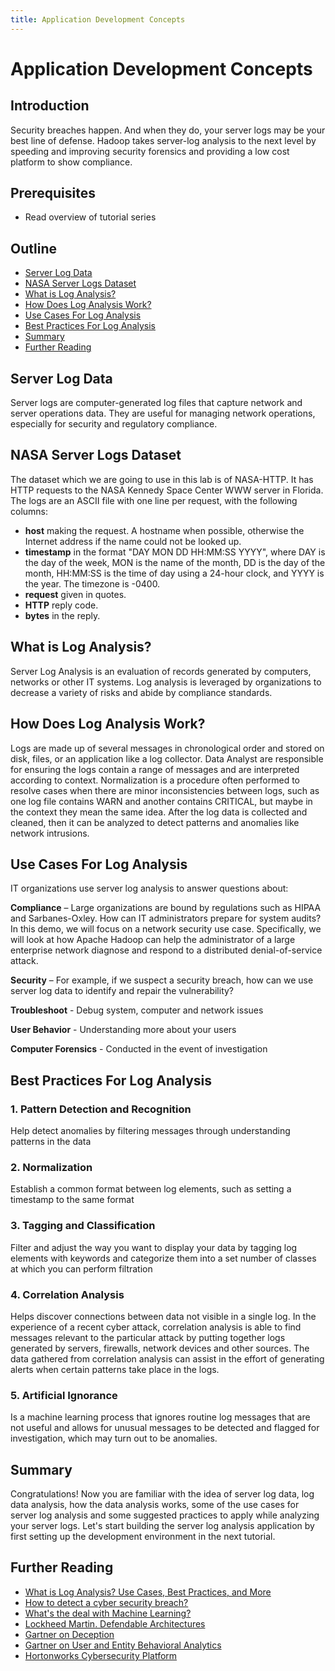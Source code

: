 ```yaml
---
title: Application Development Concepts
---
```


# Application Development Concepts

## Introduction

Security breaches happen. And when they do, your server logs may be your best
line of defense. Hadoop takes server-log analysis to the next level by speeding
and improving security forensics and providing a low cost platform to show
compliance.

## Prerequisites

- Read overview of tutorial series

## Outline

- [Server Log Data](#server-log-data)
- [NASA Server Logs Dataset](#nasa-server-logs-dataset)
- [What is Log Analysis?](#what-is-log-analysis)
- [How Does Log Analysis Work?](#how-does-log-analysis-work)
- [Use Cases For Log Analysis](#use-cases-for-log-analysis)
- [Best Practices For Log Analysis](#best-practices-for-log-analysis)
- [Summary](#summary)
- [Further Reading](#further-reading)

## Server Log Data

Server logs are computer-generated log files that capture network and server
operations data. They are useful for managing network operations, especially
for security and regulatory compliance.

## NASA Server Logs Dataset

The dataset which we are going to use in this lab is of NASA-HTTP. It has HTTP
requests to the NASA Kennedy Space Center WWW server in Florida. The logs are
an ASCII file with one line per request, with the following columns:

- **host** making the request. A hostname when possible, otherwise the Internet
address if the name could not be looked up.
- **timestamp** in the format "DAY MON DD HH:MM:SS YYYY", where DAY is the day
of the week, MON is the name of the month, DD is the day of the month, HH:MM:SS
is the time of day using a 24-hour clock, and YYYY is the year. The timezone
is -0400.
- **request** given in quotes.
- **HTTP** reply code.
- **bytes** in the reply.

## What is Log Analysis?

Server Log Analysis is an evaluation of records generated by computers,
networks or other IT systems. Log analysis is leveraged by organizations to
decrease a variety of risks and abide by compliance standards.

## How Does Log Analysis Work?

Logs are made up of several messages in chronological order and stored on
disk, files, or an application like a log collector. Data Analyst are
responsible for ensuring the logs contain a range of messages and are
interpreted according to context. Normalization is a procedure often performed
to resolve cases when there are minor inconsistencies between logs, such as one
log file contains WARN and another contains CRITICAL, but maybe in the context
they mean the same idea. After the log data is collected and cleaned, then it
can be analyzed to detect patterns and anomalies like network intrusions.

## Use Cases For Log Analysis

IT organizations use server log analysis to answer questions about:

**Compliance** – Large organizations are bound by regulations such as HIPAA
and Sarbanes-Oxley. How can IT administrators prepare for system audits?
In this demo, we will focus on a network security use case. Specifically,
we will look at how Apache Hadoop can help the administrator of a large
enterprise network diagnose and respond to a distributed denial-of-service
attack.

**Security** – For example, if we suspect a security breach, how can we use
server log data to identify and repair the vulnerability?

**Troubleshoot** - Debug system, computer and network issues

**User Behavior** - Understanding more about your users

**Computer Forensics** - Conducted in the event of investigation  

## Best Practices For Log Analysis

### 1\. Pattern Detection and Recognition

Help detect anomalies by filtering messages through understanding patterns in
the data

### 2\. Normalization

Establish a common format between log elements, such as setting a timestamp
to the same format

### 3\. Tagging and Classification

Filter and adjust the way you want to display your data by tagging log elements
with keywords and categorize them into a set number of classes at which you can
perform filtration

### 4\. Correlation Analysis

Helps discover connections between data not visible in a single log. In the
experience of a recent cyber attack, correlation analysis is able to find
messages relevant to the particular attack by putting together logs
generated by servers, firewalls, network devices and other sources. The data
gathered from correlation analysis can assist in the effort of generating alerts
when certain patterns take place in the logs.

### 5\. Artificial Ignorance

Is a machine learning process that ignores routine log messages that are not
useful and allows for unusual messages to be detected and flagged for
investigation, which may turn out to be anomalies.

## Summary

Congratulations! Now you are familiar with the idea of server log data, log data
analysis, how the data analysis works, some of the use cases for server log
analysis and some suggested practices to apply while analyzing your server logs.
Let's start building the server log analysis application by first setting up the
development environment in the next tutorial.

## Further Reading

- [What is Log Analysis? Use Cases, Best Practices, and More](https://digitalguardian.com/blog/what-log-analysis-use-cases-best-practices-and-more)
- [How to detect a cyber security breach?](https://www.youtube.com/watch?v=RF7O_sNZWNQ)
- [What's the deal with Machine Learning?](https://labsblog.f-secure.com/2016/08/26/whats-the-deal-with-machine-learning/)
- [Lockheed Martin. Defendable Architectures](https://pdfs.semanticscholar.org/6deb/1b07e4d2e63a0df2883fcc4e5b6deb2ff817.pdf)
- [Gartner on Deception](https://www.gartner.com/doc/reprints?id=1-2LSQOX3&ct=150824&st=sb&aliId=87768)
- [Gartner on User and Entity Behavioral Analytics](https://www.gartner.com/doc/3134524/market-guide-user-entity-behavior)
- [Hortonworks Cybersecurity Platform](https://hortonworks.com/products/data-platforms/cybersecurity/)
